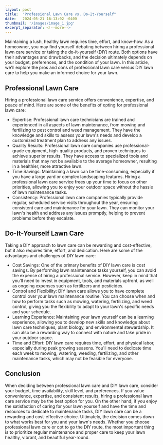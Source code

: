 ```yaml
---
layout: post
title:  "Professional Lawn Care vs. Do-It-Yourself"
date:   2024-05-21 16:13:02 -0400
thumbnail: '/images/image_1.jpg'
excerpt_separator: <!--more-->
---
```

Maintaining a lush, healthy lawn requires time, effort, and know-how. As a homeowner, you may find yourself debating between hiring a professional lawn care service or taking the do-it-yourself (DIY) route. <!--more-->Both options have their advantages and drawbacks, and the decision ultimately depends on your budget, preferences, and the condition of your lawn. In this article, we'll explore the pros and cons of professional lawn care versus DIY lawn care to help you make an informed choice for your lawn.

## Professional Lawn Care
Hiring a professional lawn care service offers convenience, expertise, and peace of mind. Here are some of the benefits of opting for professional lawn care:
* Expertise: Professional lawn care technicians are trained and experienced in all aspects of lawn maintenance, from mowing and fertilizing to pest control and weed management. They have the knowledge and skills to assess your lawn's needs and develop a customized treatment plan to address any issues.
* Quality Results: Professional lawn care companies use professional-grade equipment, high-quality products, and proven techniques to achieve superior results. They have access to specialized tools and materials that may not be available to the average homeowner, resulting in a healthier, more attractive lawn.
* Time Savings: Maintaining a lawn can be time-consuming, especially if you have a large yard or complex landscaping features. Hiring a professional lawn care service frees up your time to focus on other priorities, allowing you to enjoy your outdoor space without the hassle of lawn maintenance tasks.
* Consistency: Professional lawn care companies typically provide regular, scheduled service visits throughout the year, ensuring consistent care and maintenance for your lawn. They can monitor your lawn's health and address any issues promptly, helping to prevent problems before they escalate.

## Do-It-Yourself Lawn Care
Taking a DIY approach to lawn care can be rewarding and cost-effective, but it also requires time, effort, and dedication. Here are some of the advantages and challenges of DIY lawn care:
* Cost Savings: One of the primary benefits of DIY lawn care is cost savings. By performing lawn maintenance tasks yourself, you can avoid the expense of hiring a professional service. However, keep in mind that you'll need to invest in equipment, tools, and materials upfront, as well as ongoing expenses such as fertilizers and pesticides.
* Control and Flexibility: DIY lawn care allows you to have complete control over your lawn maintenance routine. You can choose when and how to perform tasks such as mowing, watering, fertilizing, and weed control, giving you the flexibility to adapt to your lawn's specific needs and your schedule.
* Learning Experience: Maintaining your lawn yourself can be a learning experience, allowing you to develop new skills and knowledge about lawn care techniques, plant biology, and environmental stewardship. It can also be a rewarding way to connect with nature and take pride in your outdoor space.
* Time and Effort: DIY lawn care requires time, effort, and physical labor, especially during peak growing seasons. You'll need to dedicate time each week to mowing, watering, weeding, fertilizing, and other maintenance tasks, which may not be feasible for everyone.

## Conclusion
When deciding between professional lawn care and DIY lawn care, consider your budget, time availability, skill level, and preferences. If you value convenience, expertise, and consistent results, hiring a professional lawn care service may be the best option for you. On the other hand, if you enjoy the satisfaction of caring for your lawn yourself and have the time and resources to dedicate to maintenance tasks, DIY lawn care can be a rewarding and cost-effective choice. Ultimately, the decision comes down to what works best for you and your lawn's needs. Whether you choose professional lawn care or opt to go the DIY route, the most important thing is to prioritize regular maintenance and proper care to keep your lawn healthy, vibrant, and beautiful year-round.
